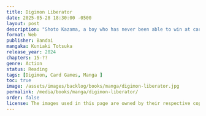 ```yaml
---
title: Digimon Liberator
date: 2025-05-28 18:30:00 -0500
layout: post
description: "Shoto Kazama, a boy who has never been able to win at card games because of his habit of giving up on things easily, enters the immersive world of Digimon Liberator through the invitation of his childhood friend, Arisa Kinosaki. The game allows players to engage in highly realistic card battles. At first, Shoto is hesitant towards it, but through his engrossing encounters with the Digimon there, he becomes a fan of the game. Encounters with wild Digimon such as Pteromon and battles with NPCs who have gone rogue. These various happenings set the wheels of fate in motion for Shoto and his companions. This is a story about Digimon, and their world."
format: Web
publisher: Bandai
mangaka: Kuniaki Totsuka
release_year: 2024
chapters: 15-??
genre: Action
status: Reading
tags: [Digimon, Card Games, Manga ]
toc: true
image: /assets/images/backlog/books/manga/digimon-liberator.jpg
permalink: /media/books/manga/digimon-liberator/
order: false
license: The images used in this page are owned by their respective copyright owners. All rights reserved. 
---
```


